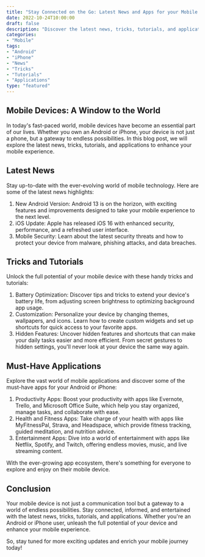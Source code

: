 ```yaml
---
title: "Stay Connected on the Go: Latest News and Apps for your Mobile Device"
date: 2022-10-24T10:00:00
draft: false
description: "Discover the latest news, tricks, tutorials, and applications for your Android or iPhone device in this comprehensive blog post."
categories:
- "Mobile"
tags:
- "Android"
- "iPhone"
- "News"
- "Tricks"
- "Tutorials"
- "Applications"
type: "featured"
---
```


## Mobile Devices: A Window to the World

In today's fast-paced world, mobile devices have become an essential part of our lives. Whether you own an Android or iPhone, your device is not just a phone, but a gateway to endless possibilities. In this blog post, we will explore the latest news, tricks, tutorials, and applications to enhance your mobile experience.

## Latest News

Stay up-to-date with the ever-evolving world of mobile technology. Here are some of the latest news highlights:

1. New Android Version: Android 13 is on the horizon, with exciting features and improvements designed to take your mobile experience to the next level.
2. iOS Update: Apple has released iOS 16 with enhanced security, performance, and a refreshed user interface.
3. Mobile Security: Learn about the latest security threats and how to protect your device from malware, phishing attacks, and data breaches.

## Tricks and Tutorials

Unlock the full potential of your mobile device with these handy tricks and tutorials:

1. Battery Optimization: Discover tips and tricks to extend your device's battery life, from adjusting screen brightness to optimizing background app usage.
2. Customization: Personalize your device by changing themes, wallpapers, and icons. Learn how to create custom widgets and set up shortcuts for quick access to your favorite apps.
3. Hidden Features: Uncover hidden features and shortcuts that can make your daily tasks easier and more efficient. From secret gestures to hidden settings, you'll never look at your device the same way again.

## Must-Have Applications

Explore the vast world of mobile applications and discover some of the must-have apps for your Android or iPhone:

1. Productivity Apps: Boost your productivity with apps like Evernote, Trello, and Microsoft Office Suite, which help you stay organized, manage tasks, and collaborate with ease.
2. Health and Fitness Apps: Take charge of your health with apps like MyFitnessPal, Strava, and Headspace, which provide fitness tracking, guided meditation, and nutrition advice.
3. Entertainment Apps: Dive into a world of entertainment with apps like Netflix, Spotify, and Twitch, offering endless movies, music, and live streaming content.

With the ever-growing app ecosystem, there's something for everyone to explore and enjoy on their mobile device.

## Conclusion

Your mobile device is not just a communication tool but a gateway to a world of endless possibilities. Stay connected, informed, and entertained with the latest news, tricks, tutorials, and applications. Whether you're an Android or iPhone user, unleash the full potential of your device and enhance your mobile experience.

So, stay tuned for more exciting updates and enrich your mobile journey today!
